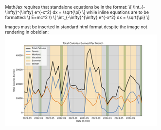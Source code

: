 MathJax requires that standalone equations be in the format:
 \\[ \\int_{-\\infty}^{\\infty} e^{-x^2} dx = \\sqrt{\\pi} \\]
while inline equations are to be formatted:
 \\( E=mc^2 \\) 
\\[ \\int_{-\\infty}^{\\infty} e^{-x^2} dx = \\sqrt{\\pi} \\]

Images must be inserted in standard html format despite the image not rendering in obsidian:
<img src="/website-posts/publish/images/total_calories.png" alt="Total Calories" width="500px" /> 